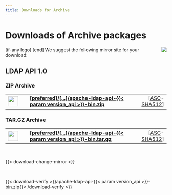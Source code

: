 ```yaml
---
title: Downloads for Archive
---
```


# Downloads of Archive packages

<p>
    [if-any logo]
    <a href="[link]"><img align="right" src="[logo]" border="0" /></a>
    [end]
    We suggest the following mirror site for your download:
</p>

## LDAP API 1.0

### ZIP Archive

<p>
    <div class="download">
        <table width="100%" class="noBorder">
            <tr>
                <td>
                    <a href="[preferred]/directory/api/dist/{{< param version_api >}}/apache-ldap-api-{{< param version_api >}}-bin.zip">
                        <img src="/images/download.png" width="32" height="32" border="0"/>
                    </a>
                </td>
                <td>&nbsp;</td>
                <td>
                    <a href="[preferred]/directory/api/dist/{{< param version_api >}}/apache-ldap-api-{{< param version_api >}}-bin.zip">
                        <strong>
                            [preferred]/&#91;...&#93;/apache-ldap-api-{{< param version_api >}}-bin.zip
                        </strong>
                    </a>
                </td>
                <td align="right">
                    [<a href="https://downloads.apache.org/directory/api/dist/{{< param version_api >}}/apache-ldap-api-{{< param version_api >}}-bin.zip.asc">ASC</a>-<a href="https://downloads.apache.org/directory/api/dist/{{< param version_api >}}/apache-ldap-api-{{< param version_api >}}-bin.zip.sha512">SHA512</a>]
                </td>
            </tr>
        </table>
    </div>
</p>

### TAR.GZ Archive

<p>
    <div class="download">
        <table width="100%" class="noBorder">
            <tr>
                <td>
                    <a href="[preferred]/directory/api/dist/{{< param version_api >}}/apache-ldap-api-{{< param version_api >}}-bin.tar.gz">
                        <img src="/images/download.png" width="32" height="32" border="0"/>
                    </a>
                </td>
                <td>&nbsp;</td>
                <td>
                    <a href="[preferred]/directory/api/dist/{{< param version_api >}}/apache-ldap-api-{{< param version_api >}}-bin.tar.gz">
                        <strong>
                            [preferred]/&#91;...&#93;/apache-ldap-api-{{< param version_api >}}-bin.tar.gz
                        </strong>
                    </a>
                </td>
                <td align="right">
                    [<a href="https://downloads.apache.org/directory/api/dist/{{< param version_api >}}/apache-ldap-api-{{< param version_api >}}-bin.tar.gz.asc">ASC</a>-<a href="https://downloads.apache.org/directory/api/dist/{{< param version_api >}}/apache-ldap-api-{{< param version_api >}}-bin.tar.gz.sha512">SHA512</a>]
                </td>
            </tr>
        </table>
    </div>
</p>


<p>&nbsp;</p>

{{< download-change-mirror >}}

<p>&nbsp;</p>

{{< download-verify >}}apache-ldap-api-{{< param version_api >}}-bin.zip{{< /download-verify >}}
